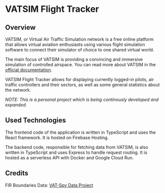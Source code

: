 # VATSIM Flight Tracker

## Overview

VATSIM, or Virtual Air Traffic Simulation network is a free online platform that allows virtual aviation enthusiasts using various flight simulation software to connect their simulator of choice to one shared virtual world.

The main focus of VATSIM is providing a convincing and immersive simulation of controlled airspace. You can read more about VATSIM in the [official documentation](https://vatsim.net/docs/about/about-vatsim).

VATSIM Flight Tracker allows for displaying currently logged-in pilots, air traffic controllers and their sectors, as well as some general statistics about the network.

_NOTE: This is a personal project which is being continously developed and expanded._

## Used Technologies

The frontend code of the application is written in TypeScript and uses the React framework. It is hosted on Firebase Hosting.

The backend code, responsible for fetching data from VATSIM, is also written in TypeScript and uses Express to handle request routing. It is hosted as a serverless API with Docker and Google Cloud Run.

## Credits

FIR Boundaries Data: [VAT-Spy Data Project](https://github.com/vatsimnetwork/vatspy-data-project)
